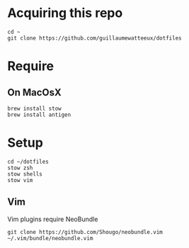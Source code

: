 # Acquiring this repo

    cd ~
    git clone https://github.com/guillaumewatteeux/dotfiles

# Require

## On MacOsX

    brew install stow
    brew install antigen

# Setup

    cd ~/dotfiles
    stow zsh
    stow shells
    stow vim

## Vim
Vim plugins require NeoBundle

    git clone https://github.com/Shougo/neobundle.vim ~/.vim/bundle/neobundle.vim


